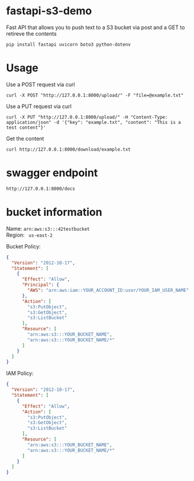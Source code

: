# fastapi-s3-demo
Fast API that allows you to push text to a S3 bucket via post and a GET to retireve the contents

```
pip install fastapi uvicorn boto3 python-dotenv
```

# Usage

Use a POST request via curl
```
curl -X POST "http://127.0.0.1:8000/upload/" -F "file=@example.txt"
```

Use a PUT request via curl
```
curl -X PUT "http://127.0.0.1:8000/upload/" -H "Content-Type: application/json" -d '{"key": "example.txt", "content": "This is a test content"}'
```

Get the content
```
curl http://127.0.0.1:8000/download/example.txt
```

# swagger endpoint
```
http://127.0.0.1:8000/docs
```

# bucket information

Name: `arn:aws:s3:::42testbucket`  
Region: ` us-east-2`


Bucket Policy:

```json
{
  "Version": "2012-10-17",
  "Statement": [
    {
      "Effect": "Allow",
      "Principal": {
        "AWS": "arn:aws:iam::YOUR_ACCOUNT_ID:user/YOUR_IAM_USER_NAME"
      },
      "Action": [
        "s3:PutObject",
        "s3:GetObject",
        "s3:ListBucket"
      ],
      "Resource": [
        "arn:aws:s3:::YOUR_BUCKET_NAME",
        "arn:aws:s3:::YOUR_BUCKET_NAME/*"
      ]
    }
  ]
}
```

IAM Policy:

```json
{
  "Version": "2012-10-17",
  "Statement": [
    {
      "Effect": "Allow",
      "Action": [
        "s3:PutObject",
        "s3:GetObject",
        "s3:ListBucket"
      ],
      "Resource": [
        "arn:aws:s3:::YOUR_BUCKET_NAME",
        "arn:aws:s3:::YOUR_BUCKET_NAME/*"
      ]
    }
  ]
}
```


